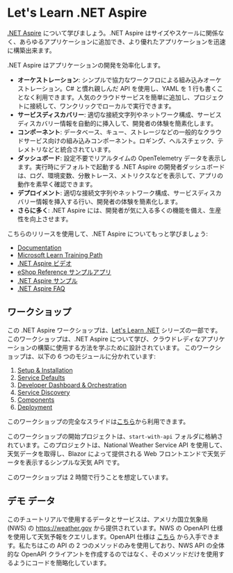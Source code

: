 # Let's Learn .NET Aspire

[.NET Aspire](https://learn.microsoft.com/dotnet/aspire/) について学びましょう。.NET Aspire はサイズやスケールに関係なく、あらゆるアプリケーションに追加でき、より優れたアプリケーションを迅速に構築出来ます。

.NET Aspire はアプリケーションの開発を効率化します。

- **オーケストレーション**: シンプルで協力なワークフロによる組み込みオーケストレーション。C# と慣れ親しんだ API を使用し、YAML を 1 行も書くことなく利用できます。人気のクラウドサービスを簡単に追加し、プロジェクトに接続して、ワンクリックでローカルで実行できます。
- **サービスディスカバリー**: 適切な接続文字列やネットワーク構成、サービスディスカバリー情報を自動的に挿入して、開発者の体験を簡素化します。
- **コンポーネント**: データベース、キュー、ストレージなどの一般的なクラウドサービス向けの組み込みコンポーネント。ロギング、ヘルスチェック、テレメトリなどと統合されています。
- **ダッシュボード**: 設定不要でリアルタイムの OpenTelemetry データを表示します。実行時にデフォルトで起動する .NET Aspire の開発者ダッシュボードは、ログ、環境変数、分散トレース、メトリクスなどを表示して、アプリの動作を素早く確認できます。
- **デプロイメント**: 適切な接続文字列やネットワーク構成、サービスディスカバリー情報を挿入する行い、開発者の体験を簡素化します。
- **さらに多く**: .NET Aspire には、開発者が気に入る多くの機能を備え、生産性を向上させます。

こちらのリリースを使用して、.NET Aspire についてもっと学びましょう:
- [Documentation](https://learn.microsoft.com/dotnet/aspire)
- [Microsoft Learn Training Path](https://learn.microsoft.com/en-us/training/paths/dotnet-aspire/)
- [.NET Aspire ビデオ](https://aka.ms/aspire/videos)
- [eShop Reference サンプルアプリ](https://github.com/dotnet/eshop)
- [.NET Aspire サンプル](https://learn.microsoft.com/samples/browse/?expanded=dotnet&products=dotnet-aspire)
- [.NET Aspire FAQ](https://learn.microsoft.com/dotnet/aspire/reference/aspire-faq)

## ワークショップ

この .NET Aspire ワークショップは、[Let's Learn .NET](https://aka.ms/letslearndotnet) シリーズの一部です。このワークショップは、.NET Aspire について学び、クラウドレディなアプリケーションの構築に使用する方法を学ぶために設計されています。
このワークショップは、以下の 6 つのモジュールに分かれています:

1. [Setup & Installation](./workshop/1-setup.md)
1. [Service Defaults](./workshop/2-sevicedefaults.md)
1. [Developer Dashboard & Orchestration](./workshop/3-dashboard-apphost.md)
1. [Service Discovery](./workshop/4-servicediscovery.md)
1. [Components](./workshop/5-components.md)
1. [Deployment](./workshop/6-deployment.md)

このワークショップの完全なスライドは[こちら](./workshop/AspireWorkshop.pptx)から利用できます。

このワークショップの開始プロジェクトは、`start-with-api` フォルダに格納されています。このプロジェクトは、National Weather Service API を使用して、天気データを取得し、Blazor によって提供される Web フロントエンドで天気データを表示するシンプルな天気 API です。

このワークショップは 2 時間で行うことを想定しています。

## デモ データ

このチュートリアルで使用するデータとサービスは、アメリカ国立気象局 (NWS) の https://weather.gov から提供されています。NWS の OpenAPI 仕様を使用して天気予報をクエリします。OpenAPI 仕様は [こちら](https://www.weather.gov/documentation/services-web-api) から入手できます。私たちはこの API の 2 つのメソッドのみを使用しており、NWS API の全体的な OpenAPI クライアントを作成するのではなく、そのメソッドだけを使用するようにコードを簡略化しています。

